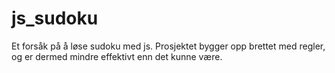 js_sudoku
=========
Et forsåk på å løse sudoku med js.
Prosjektet bygger opp brettet med regler, og er dermed mindre effektivt enn det kunne være. 
